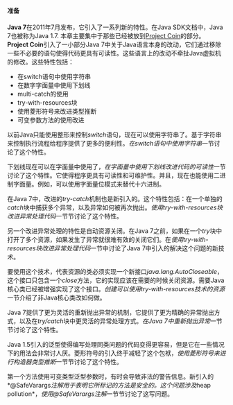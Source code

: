 #### 准备

**Java 7**在2011年7月发布，它引入了一系列新的特性。在Java SDK文档中，Java 7也被称为Java 1.7. 本章主要集中于那些已经被放到[Project Coin](http://openjdk.java.net/projects/coin/)的部分。**Project Coin**引入了一小部分Java 7中关于Java语言本身的改动，它们通过移除一些不必要的语句使得代码更具有可读性。这些语言上的改动不牵扯Java虚拟机的修改。这些特性包括：


* 在switch语句中使用字符串
* 在数字字面量中使用下划线
* multi-catch的使用
* try-with-resources块
* 使用菱形符号来改进类型推断
* 可变参数方法的使用改进

以前Java只能使用整形来控制*switch*语句，现在可以使用字符串了。基于字符串来控制执行流程给程序提供了更多的便利性。*在switch语句中使用字符串*一节讨论了这个特性。

下划线现在可以在字面量中使用了，*在字面量中使用下划线改进代码的可读性*一节讨论了这个特性。它使得程序更具有可读性和可维护性。并且，现在也能使用二进制字面量。例如，可以使用字面量位模式来替代十六进制。

在Java 7中，改进的*try-catch*机制也是新引入的。这个特性包括：在一个单独的*catch*块中捕获多个异常，以及异常如何被再次抛出。*使用try-with-resources块改进异常处理代码*一节节讨论了这个特性。

另一个改进异常处理的特性是自动资源关闭。在Java 7之前，如果在一个*try*块中打开了多个资源，如果发生了异常就很难有效的关闭它们。在*使用try-with-resources块改进异常处理代码*一节中讨论了Java 7中引入的解决这个问题的新技术。

要使用这个技术，代表资源的类必须实现一个新接口*java.lang.AutoCloseable*，这个接口只包含一个*close*方法，它的实现应该在需要的时候关闭资源。需要Java核心类已经被增强实现了这个接口。*创建可以使用try-with-resources技术的资源*一节介绍了非Java核心类改如何做。

Java 7提供了更为灵活的重新抛出异常的机制，它提供了更为精确的异常抛出方式，以及在*try/catch*块中更灵活的异常处理方式。*在Java 7中重新抛出异常*一节节讨论了这个特性。

Java 1.5引入的泛型使得编写处理同类问题的代码变得更容易，但是它在一些情况下的用法会非常讨人厌。菱形符号的引入终于减轻了这个包袱，*使用菱形符号来进行构造器类型推断*一节节讨论了这个特性。

第一个方法使用可变类型泛型参数时，有时会导致非法的警告信息。新引入的*@SafeVarargs*注解用于表明它所标记的方法是安全的。这个问题涉及*heap pollution*，*使用@SafeVarargs注解*一节节讨论了这写问题。